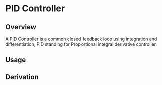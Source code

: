 # PID Controller
## Overview
A PID Controller is a common closed feedback loop using integration and differentiation, PID standing for  Proportional integral derivative controller.
## Usage
## Derivation
